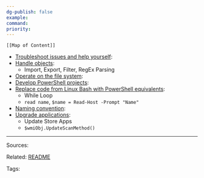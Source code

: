 ```yaml
---
dg-publish: false
example: 
command: 
priority: 
---
```



```dynamic-embed
[[Map of Content]]
```

<ul class="dataview list-view-ul"><li><span><a aria-label-position="top" aria-label="Troubleshoot issues and help yourself.md" data-href="Troubleshoot issues and help yourself.md" href="Troubleshoot issues and help yourself.md" class="internal-link" target="_blank" rel="noopener">Troubleshoot issues and help yourself</a></span>: <ul class="dataview dataview-ul dataview-result-list-ul"></ul></li><li><span><a aria-label-position="top" aria-label="Handle objects.md" data-href="Handle objects.md" href="Handle objects.md" class="internal-link" target="_blank" rel="noopener">Handle objects</a></span>: <ul class="dataview dataview-ul dataview-result-list-ul"><li class="dataview-result-list-li"><span>Import, Export, Filter, RegEx Parsing</span></li></ul></li><li><span><a aria-label-position="top" aria-label="Operate on the file system.md" data-href="Operate on the file system.md" href="Operate on the file system.md" class="internal-link" target="_blank" rel="noopener">Operate on the file system</a></span>: <ul class="dataview dataview-ul dataview-result-list-ul"></ul></li><li><span><a aria-label-position="top" aria-label="Develop PowerShell projects.md" data-href="Develop PowerShell projects.md" href="Develop PowerShell projects.md" class="internal-link" target="_blank" rel="noopener">Develop PowerShell projects</a></span>: <ul class="dataview dataview-ul dataview-result-list-ul"></ul></li><li><span><a aria-label-position="top" aria-label="Replace code from Linux Bash with PowerShell equivalents.md" data-href="Replace code from Linux Bash with PowerShell equivalents.md" href="Replace code from Linux Bash with PowerShell equivalents.md" class="internal-link" target="_blank" rel="noopener">Replace code from Linux Bash with PowerShell equivalents</a></span>: <ul class="dataview dataview-ul dataview-result-list-ul"><li class="dataview-result-list-li"><span>While Loop</span></li><li class="dataview-result-list-li"><span><code>read name</code>, <code>$name = Read-Host -Prompt "Name"</code></span></li></ul></li><li><span><a aria-label-position="top" aria-label="Naming convention.md" data-href="Naming convention.md" href="Naming convention.md" class="internal-link" target="_blank" rel="noopener">Naming convention</a></span>: <ul class="dataview dataview-ul dataview-result-list-ul"></ul></li><li><span><a aria-label-position="top" aria-label="Upgrade applications.md" data-href="Upgrade applications.md" href="Upgrade applications.md" class="internal-link" target="_blank" rel="noopener">Upgrade applications</a></span>: <ul class="dataview dataview-ul dataview-result-list-ul"><li class="dataview-result-list-li"><span>Update Store Apps</span></li><li class="dataview-result-list-li"><span><code>$wmiObj.UpdateScanMethod()</code></span></li></ul></li></ul>

---


Sources:

Related:
[README](README.md)

Tags:
